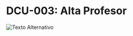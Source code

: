 # DCU-003: Alta Profesor
![Texto Alternativo](https://github.com/TtheCrazyMeats/imagenes/blob/main/Alta%20profesor%20dc.jpeg)
